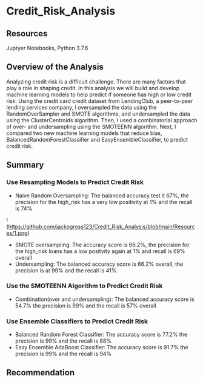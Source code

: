 # Credit_Risk_Analysis
## Resources
Juptyer Notebooks, Python 3.7.6

## Overview of the Analysis
Analyzing credit risk is a difficult challenge. There are many factors that play a role in shaping credit. In this analysis we will build and develop machine learning models to help predict if someone has high or low credit risk. Using the credit card credit dataset from LendingClub, a peer-to-peer lending services company, I oversampled the data using the RandomOverSampler and SMOTE algorithms, and undersampled the data using the ClusterCentroids algorithm. Then, I used a combinatorial approach of over- and undersampling using the SMOTEENN algorithm. Next, I compared two new machine learning models that reduce bias, BalancedRandomForestClassifier and EasyEnsembleClassifier, to predict credit risk.

## Summary
### Use Resampling Models to Predict Credit Risk
 - Naive Random Oversampling: The balanced accuracy test it 67%, the precision for the high_risk has a very low positivity at 1% and the recall is 74%

!(https://github.com/jackogross123/Credit_Risk_Analysis/blob/main/Resources/1.png)

 - SMOTE oversampling: The accuracy score is 66.2%, the precision for the high_risk loans has a low positvity again at 1% and recall is 69% overall
 - Undersampling: The balanced accuracy score is 66.2% overall, the precision is at 99% and the recall is 41%
### Use the SMOTEENN Algorithm to Predict Credit Risk
 - Combination(over and undersampling): The balanced accuracy score is 54.7% the precision is 99% and the recall is 57% overall
### Use Ensemble Classifiers to Predict Credit Risk
 - Balanced Random Forest Classifier: The accuracy score is 77.2% the precision is 99% and the recall is 88%
 - Easy Ensemble AdaBoost Classifier: The accuracy score is 91.7% the precision is 99% and the recall is 94%


## Recommendation
